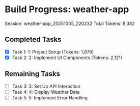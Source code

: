 # Build Progress: weather-app
Session: weather-app_20251005_220232
Total Tokens: 8,382

## Completed Tasks
- [x] Task 1: 1: Project Setup (Tokens: 1,878)
- [x] Task 2: 2: Implement UI Components (Tokens: 2,121)

## Remaining Tasks
- [ ] Task 3: 3: Set Up API Interaction
- [ ] Task 4: 4: Display Weather Data
- [ ] Task 5: 5: Implement Error Handling

